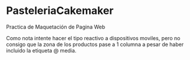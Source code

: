 # PasteleriaCakemaker
Practica de Maquetación de Pagina Web


Como nota intente hacer el tipo reactivo a dispositivos moviles, pero no consigo que la zona de los productos pase a 1 columna a pesar de haber incluido la etiqueta @ media.
